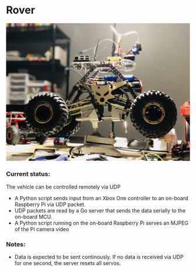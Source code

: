 # Rover

![Rover](https://github.com/twstokes/rover/raw/master/media/rover.jpg)

### Current status:
The vehicle can be controlled remotely via UDP

* A Python script sends input from an Xbox One controller to an on-board Raspberry Pi via UDP packet.
* UDP packets are read by a Go server that sends the data serially to the on-board MCU.
* A Python script running on the on-board Raspberry Pi serves an MJPEG of the Pi camera video

### Notes:
* Data is expected to be sent continously. If no data is received via UDP for one second, the server resets all servos.